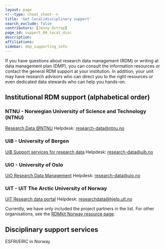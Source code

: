 ```yaml
---
layout: page
<!--type: cheat_sheet-->
title: 'Get local/disciplinary support'
search_exclude: false
contributors: [Jenny Ostrop]
page_id: support_00_local_disc
description:
affiliations:
sidebar: dmp_supporting_info
---
```

If you have questions about research data management (RDM) or writing at data management plan (DMP), you can consult the information resources or contact the general RDM support at your institution. In addition, your unit may have research advisors who can direct you to the right resources or even dedicated data stewards who can help you hands-on.

## Institutional RDM support (alphabetical order)

### NTNU - Norwegian University of Science and Technology (NTNU)
[Research Data @NTNU](https://i.ntnu.no/researchdata)
Helpdesk: [research-data@ntnu.no](mailto:research-data@ntnu.no)

### UiB - University of Bergen
[UiB Support services for research data](https://www.uib.no/en/researchdata)
Helpdesk: [research-data@uib.no](mailto:research-data@uib.no)

### UiO - University of Oslo
[UiO Research Data Management](https://www.uio.no/english/for-employees/support/research/research-data-management/)
Helpdesk: [research-data@uio.no](mailto:research-data@uio.no)

### UiT - UiT The Arctic University of Norway
[UiT Research data portal](https://en.uit.no/research/research-dataportal)
Helpdesk: [researchdata@hjelp.uit.no](mailto:researchdata@hjelp.uit.no)

Currently, we have only included the project partners in the list. For other organisations, see the [RDMkit Norway resource page](https://rdmkit.elixir-europe.org/no_resources).

## Disciplinary support services

ESFRI/ERIC in Norway

